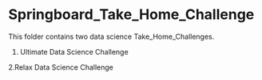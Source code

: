 # Springboard_Take_Home_Challenge
This folder contains two data science Take_Home_Challenges.
1. Ultimate Data Science Challenge

 2.Relax Data Science Challenge
